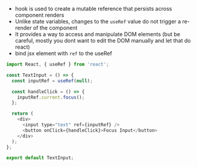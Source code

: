 - hook is used to create a mutable reference that persists across component renders
- Unlike state variables, changes to the `useRef` value do not trigger a re-render of the component
- It provides a way to access and manipulate DOM elements (but be careful, mostly you dont want to edit the DOM manually and let that do react)
- bind jsx element with `ref` to the useRef

```js
import React, { useRef } from 'react';

const TextInput = () => {
  const inputRef = useRef(null);

  const handleClick = () => {
    inputRef.current.focus();
  };

  return (
    <div>
      <input type="text" ref={inputRef} />
      <button onClick={handleClick}>Focus Input</button>
    </div>
  );
};

export default TextInput;

```